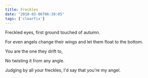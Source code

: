 ```yaml
---
title: Freckles
date: "2018-03-06T06:30:05"
tags: ['clearfix']
---
```


Freckled eyes, first ground touched of autumn.

For even angels change their wings and let them float to the bottom.

You are the one they drift to,

No twisting it from any angle.

Judging by all your freckles, I'd say that you're my angel.